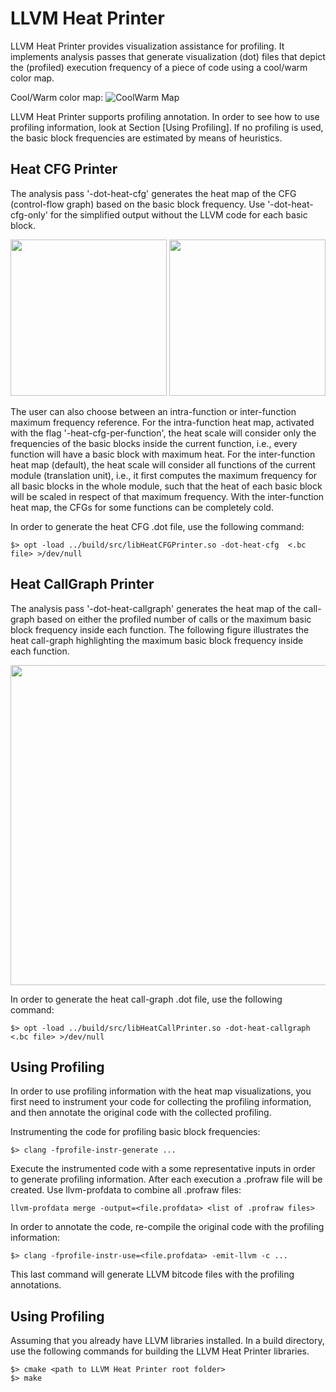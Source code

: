 # LLVM Heat Printer

LLVM Heat Printer provides visualization assistance for profiling.
It implements analysis passes that generate visualization (dot) files that depict the (profiled) execution frequency of a piece of code using a cool/warm color map.

Cool/Warm color map:
![CoolWarm Map](https://github.com/rcorcs/llvm-heat-printer/raw/master/images/coolwarm.png)

LLVM Heat Printer supports profiling annotation.
In order to see how to use profiling information, look at Section [Using Profiling].
If no profiling is used, the basic block frequencies are estimated by means of heuristics.
## Heat CFG Printer

The analysis pass '-dot-heat-cfg' generates the heat map of the CFG (control-flow graph) based on the basic block frequency.
Use '-dot-heat-cfg-only' for the simplified output without the LLVM code for each basic block.

<p align="center">
<img src="https://github.com/rcorcs/llvm-heat-printer/raw/master/images/heat-cfg.png" width="250">
<img src="https://github.com/rcorcs/llvm-heat-printer/raw/master/images/heat-cfg-only.png" width="250">
</p>

The user can also choose between an intra-function or inter-function maximum frequency reference.
For the intra-function heat map, activated with the flag '-heat-cfg-per-function', the heat scale will consider only the frequencies of the basic blocks inside the current function, i.e., every function will have a basic block with maximum heat.
For the inter-function heat map (default), the heat scale will consider all functions of the current module (translation unit), i.e., it first computes the maximum frequency for all basic blocks in the whole module, such that the heat of each basic block will be scaled in respect of that maximum frequency.
With the inter-function heat map, the CFGs for some functions can be completely cold.

In order to generate the heat CFG .dot file, use the following command:
```
$> opt -load ../build/src/libHeatCFGPrinter.so -dot-heat-cfg  <.bc file> >/dev/null
```

## Heat CallGraph Printer

The analysis pass '-dot-heat-callgraph' generates the heat map of the call-graph based on either the profiled number of calls or the maximum basic block frequency inside each function.
The following figure illustrates the heat call-graph highlighting the maximum basic block frequency inside each function.

<p align="center">
<img src="https://github.com/rcorcs/llvm-heat-printer/raw/master/images/heat-callgraph.png" width="512">
</p>

In order to generate the heat call-graph .dot file, use the following command:
```
$> opt -load ../build/src/libHeatCallPrinter.so -dot-heat-callgraph  <.bc file> >/dev/null
```

## Using Profiling

In order to use profiling information with the heat map visualizations, you first need to instrument your code for collecting the profiling information, and then annotate the original code with the collected profiling.

Instrumenting the code for profiling basic block frequencies:
```
$> clang -fprofile-instr-generate ...
```

Execute the instrumented code with a some representative inputs in order to generate profiling information.
After each execution a .profraw file will be created.
Use llvm-profdata to combine all .profraw files:
```
llvm-profdata merge -output=<file.profdata> <list of .profraw files>
```

In order to annotate the code, re-compile the original code with the profiling information:
```
$> clang -fprofile-instr-use=<file.profdata> -emit-llvm -c ...
```
This last command will generate LLVM bitcode files with the profiling annotations.

## Using Profiling

Assuming that you already have LLVM libraries installed.
In a build directory, use the following commands for building the LLVM Heat Printer libraries.
```
$> cmake <path to LLVM Heat Printer root folder>
$> make
```
